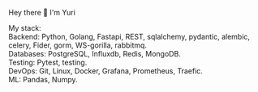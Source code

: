 Hey there 👋
I'm Yuri


My stack:  
Backend: Python, Golang, Fastapi, REST, sqlalchemy, pydantic, alembic, celery, Fider, gorm, WS-gorilla, rabbitmq.     
Databases: PostgreSQL, Influxdb, Redis, MongoDB.  
Testing: Pytest, testing.      
DevOps: Git, Linux, Docker, Grafana, Prometheus, Traefic.    
ML: Pandas, Numpy.    
